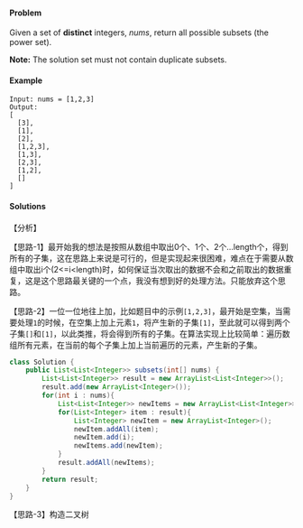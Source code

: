 #### Problem

Given a set of **distinct** integers, *nums*, return all possible subsets (the power set).

**Note:** The solution set must not contain duplicate subsets.

#### Example

```
Input: nums = [1,2,3]
Output:
[
  [3],
  [1],
  [2],
  [1,2,3],
  [1,3],
  [2,3],
  [1,2],
  []
]
```

#### Solutions

【分析】

【思路-1】最开始我的想法是按照从数组中取出0个、1个、2个…length个，得到所有的子集，这在思路上来说是可行的，但是实现起来很困难，难点在于需要从数组中取出i个(2<=i<length)时，如何保证当次取出的数据不会和之前取出的数据重复，这是这个思路最关键的一个点，我没有想到好的处理方法。只能放弃这个思路。

【思路-2】一位一位地往上加，比如题目中的示例`[1,2,3]`，最开始是空集，当需要处理`1`的时候，在空集上加上元素`1`，将产生新的子集`[1]`，至此就可以得到两个子集`[]`和`[1]`，以此类推，将会得到所有的子集。在算法实现上比较简单：遍历数组所有元素，在当前的每个子集上加上当前遍历的元素，产生新的子集。

```java
class Solution {
    public List<List<Integer>> subsets(int[] nums) {
        List<List<Integer>> result = new ArrayList<List<Integer>>();
        result.add(new ArrayList<Integer>());
        for(int i : nums){
            List<List<Integer>> newItems = new ArrayList<List<Integer>>();
            for(List<Integer> item : result){
                List<Integer> newItem = new ArrayList<Integer>();
                newItem.addAll(item);
                newItem.add(i);
                newItems.add(newItem);
            }
            result.addAll(newItems);
        }
        return result;
    }
}
```

【思路-3】构造二叉树

